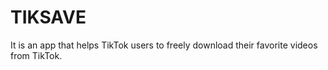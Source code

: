 # TIKSAVE
It is an app that helps TikTok users to freely download their favorite videos from TikTok.
